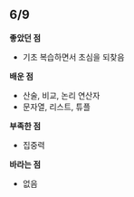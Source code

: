 ## 6/9
**좋았던 점**  
- 기초 복습하면서 초심을 되찾음
  
**배운 점**  
- 산술, 비교, 논리 연산자
- 문자열, 리스트, 튜플
  
**부족한 점**  
- 집중력
  
**바라는 점**  
- 없음
